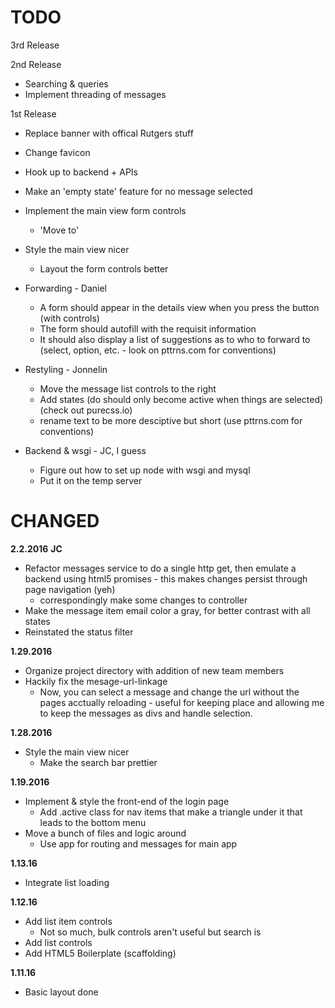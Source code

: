 # TODO

3rd Release

2nd Release
+ Searching & queries
+ Implement threading of messages

1st Release
+ Replace banner with offical Rutgers stuff
+ Change favicon
+ Hook up to backend + APIs
+ Make an 'empty state' feature for no message selected
+ Implement the main view form controls
	+ 'Move to'
+ Style the main view nicer
	+ Layout the form controls better

+ Forwarding - Daniel
	- A form should appear in the details view when you press the button (with controls)
	- The form should autofill with the requisit information
	- It should also display a list of suggestions as to who to forward to (select, option, etc. - look on pttrns.com for conventions)

+ Restyling - Jonnelin
	- Move the message list controls to the right
	- Add states (do should only become active when things are selected) (check out purecss.io)
	- rename text to be more desciptive but short (use pttrns.com for conventions)

+ Backend & wsgi - JC, I guess
	- Figure out how to set up node with wsgi and mysql
	- Put it on the temp server

# CHANGED

**2.2.2016**
__JC__
+ Refactor messages service to do a single http get, then emulate a backend using html5 promises - this makes changes persist through page navigation (yeh)
	+ correspondingly make some changes to controller
+ Make the message item email color a gray, for better contrast with all states
+ Reinstated the status filter

**1.29.2016**
+ Organize project directory with addition of new team members
+ Hackily fix the mesage-url-linkage
	+ Now, you can select a message and change the url without the pages acctually reloading - useful for keeping place and allowing me to keep the messages as divs and handle selection.

**1.28.2016**
+ Style the main view nicer
	+ Make the search bar prettier

**1.19.2016**
+ Implement & style the front-end of the login page
	+ Add .active class for nav items that make a triangle under it that leads to the bottom menu
+ Move a bunch of files and logic around
	- Use app for routing and messages for main app

**1.13.16**
+ Integrate list loading

**1.12.16**
+ Add list item controls
    - Not so much, bulk controls aren't useful but search is
+ Add list controls
+ Add HTML5 Boilerplate (scaffolding)

**1.11.16**
+ Basic layout done
